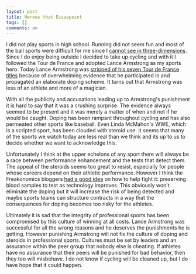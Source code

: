 ```yaml
---
layout: post
title: Heroes that Disappoint
tags: []
comments: on
---
```

I did not play sports in high school. Running did not seem fun and most of the ball sports were difficult for me since I <a href="http://www.amazon.com/Fixing-My-Gaze-Scientists-Dimensions/dp/0465020739">cannot see in three-dimensions</a>. Since I do enjoy being outside I decided to take up cycling and with it I followed the Tour de France and adopted Lance Armstrong as my sports hero. Today Lance Armstrong was <a href="http://www.nytimes.com/2012/10/23/sports/cycling/armstrong-stripped-of-his-7-tour-de-france-titles.html">stripped of his seven Tour de France titles</a> because of overwhelming evidence that he participated in and propagated an elaborate doping scheme. It turns out that Armstrong was less of an athlete and more of a magician.

With all the publicity and accusations leading up to Armstrong's punishment it is hard to say that it was a crushing surprise. The evidence always seemed to be present and it was merely a matter of when and not if he would be caught. Doping has been rampant throughout cycling and has also permeated other sports like baseball. Even Linda McMahon's WWE, which is a scripted sport, has been clouded with steroid use. It seems that many of the sports we watch today are less real than we think and its up to us to decide whether we want to acknowledge this.

Unfortunately I think at the upper echelons of any sport there will always be a race between performance enhancement and the tests that detect them. The appeal of the steroids seems too great to resist, especially for people whose careers depend on their athletic performance. However I think the Freakonomics bloggers <a href="http://www.freakonomics.com/2008/01/23/how-we-would-fight-steroids-if-we-really-meant-it/">had a good idea</a> on how to help fight it: preserving blood samples to test as technology improves. This obviously won't eliminate the doping but it will increase the risk of being detected and maybe sports teams can structure contracts in a way that the consequences for doping becomes too risky for the athletes.

Ultimately it is sad that the integrity of professional sports has been compromised by this culture of winning at all costs. Lance Armstrong was successful for all the wrong reasons and he deserves the punishments he is getting. However punishing Armstrong will not fix the culture of doping and steroids in professional sports. Cultures must be set by leaders and an assurance within the peer group that nobody else is cheating. If athletes have no assurance that their peers will be punished for bad behavior, then they too will misbehave. I do not know if cycling will be cleaned up, but I do have hope that it could happen.

